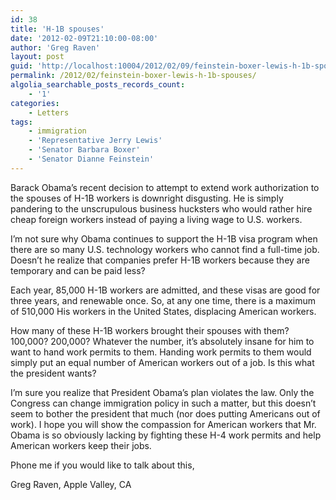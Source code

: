 ```yaml
---
id: 38
title: 'H-1B spouses'
date: '2012-02-09T21:10:00-08:00'
author: 'Greg Raven'
layout: post
guid: 'http://localhost:10004/2012/02/09/feinstein-boxer-lewis-h-1b-spouses/'
permalink: /2012/02/feinstein-boxer-lewis-h-1b-spouses/
algolia_searchable_posts_records_count:
    - '1'
categories:
    - Letters
tags:
    - immigration
    - 'Representative Jerry Lewis'
    - 'Senator Barbara Boxer'
    - 'Senator Dianne Feinstein'
---
```


Barack Obama’s recent decision to attempt to extend work authorization to the spouses of H-1B workers is downright disgusting. He is simply pandering to the unscrupulous business hucksters who would rather hire cheap foreign workers instead of paying a living wage to U.S. workers.  
  
I’m not sure why Obama continues to support the H-1B visa program when there are so many U.S. technology workers who cannot find a full-time job. Doesn’t he realize that companies prefer H-1B workers because they are temporary and can be paid less?

Each year, 85,000 H-1B workers are admitted, and these visas are good for three years, and renewable once. So, at any one time, there is a maximum of 510,000 His workers in the United States, displacing American workers.

How many of these H-1B workers brought their spouses with them? 100,000? 200,000? Whatever the number, it’s absolutely insane for him to want to hand work permits to them. Handing work permits to them would simply put an equal number of American workers out of a job. Is this what the president wants?

I’m sure you realize that President Obama’s plan violates the law. Only the Congress can change immigration policy in such a matter, but this doesn’t seem to bother the president that much (nor does putting Americans out of work). I hope you will show the compassion for American workers that Mr. Obama is so obviously lacking by fighting these H-4 work permits and help American workers keep their jobs.

Phone me if you would like to talk about this,

Greg Raven, Apple Valley, CA